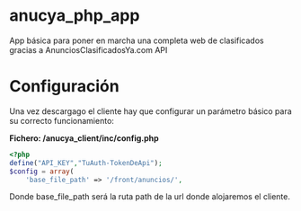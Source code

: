 # anucya_php_app
App básica para poner en marcha una completa web de clasificados gracias a AnunciosClasificadosYa.com API

# Configuración
Una vez descargago el cliente hay que configurar un parámetro básico para su correcto funcionamiento:

**Fichero: /anucya_client/inc/config.php**
>
```php
<?php 
define("API_KEY","TuAuth-TokenDeApi"); 
$config = array(
	'base_file_path' => '/front/anuncios/',
```
>

Donde base_file_path será la ruta path de la url donde alojaremos el cliente.
